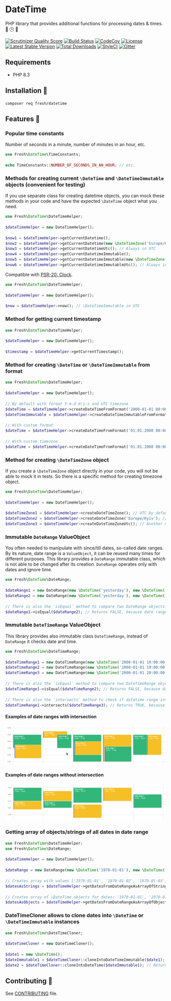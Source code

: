 # DateTime

PHP library that provides additional functions for processing dates & times. 🐘 🕒 📅

[![Scrutinizer Quality Score](https://img.shields.io/scrutinizer/g/fre5h/datetime-php.svg?style=flat-square)](https://scrutinizer-ci.com/g/fre5h/datetime-php/)
[![Build Status](https://img.shields.io/github/actions/workflow/status/fre5h/datetime-php/ci.yaml?branch=main&style=flat-square)](https://github.com/fre5h/datetime-php/actions?query=workflow%3ACI+branch%3Amain+)
[![CodeCov](https://img.shields.io/codecov/c/github/fre5h/datetime-php.svg?style=flat-square)](https://codecov.io/github/fre5h/datetime-php)
[![License](https://img.shields.io/packagist/l/fresh/datetime.svg?style=flat-square)](https://packagist.org/packages/fresh/datetime)
[![Latest Stable Version](https://img.shields.io/packagist/v/fresh/datetime.svg?style=flat-square)](https://packagist.org/packages/fresh/datetime)
[![Total Downloads](https://img.shields.io/packagist/dt/fresh/datetime.svg?style=flat-square)](https://packagist.org/packages/fresh/datetime)
[![StyleCI](https://styleci.io/repos/190854938/shield?style=flat-square)](https://styleci.io/repos/190854938)
[![Gitter](https://img.shields.io/badge/gitter-join%20chat-brightgreen.svg?style=flat-square)](https://gitter.im/fre5h/datetime-php)

## Requirements

* PHP 8.3

## Installation 🌱

```composer req fresh/datetime```

## Features 🎁

### Popular time constants

Number of seconds in a minute, number of minutes in an hour, etc.

```php
use Fresh\DateTime\TimeConstants;

echo TimeConstants::NUMBER_OF_SECONDS_IN_AN_HOUR; // etc.
```

### Methods for creating current `\DateTime` and `\DateTimeImmutable` objects (convenient for testing)

If you use separate class for creating datetime objects, you can mock these methods in your code and have the expected `\DateTime` object what you need.

```php
use Fresh\DateTime\DateTimeHelper;

$dateTimeHelper = new DateTimeHelper();

$now1 = $dateTimeHelper->getCurrentDatetime();
$now2 = $dateTimeHelper->getCurrentDatetime(new \DateTimeZone('Europe/Kyiv')); // Or with custom timezone
$now3 = $dateTimeHelper->getCurrentDatetimeUtc(); // Always in UTC
$now4 = $dateTimeHelper->getCurrentDatetimeImmutable();
$now5 = $dateTimeHelper->getCurrentDatetimeImmutable(new \DateTimeZone('Europe/Kyiv')); // Or with custom timezone
$now6 = $dateTimeHelper->getCurrentDatetimeImmutableUtc(); // Always in UTC
```

Compatible with [PSR-20: Clock](https://www.php-fig.org/psr/psr-20/).

```php
use Fresh\DateTime\DateTimeHelper;

$dateTimeHelper = new DateTimeHelper();

$now = $dateTimeHelper->now(); // \DateTimeImmutable in UTC
```

### Method for getting current timestamp

```php
use Fresh\DateTime\DateTimeHelper;

$dateTimeHelper = new DateTimeHelper();

$timestamp = $dateTimeHelper->getCurrentTimestamp();

```

### Method for creating `\DateTime` or `\DateTimeImmutable` from format

```php
use Fresh\DateTime\DateTimeHelper;

$dateTimeHelper = new DateTimeHelper();

// By default with format Y-m-d H:i:s and UTC timezone
$dateTime = $dateTimeHelper->createDateTimeFromFormat('2000-01-01 00:00:00');
$dateTimeImmutable = $dateTimeHelper->createDateTimeImmutableFromFormat('2000-01-01 00:00:00');

// With custom format
$dateTime = $dateTimeHelper->createDateTimeFromFormat('01.01.2000 00:00:00', 'd.m.Y H:i:s');

// With custom timezone
$dateTime = $dateTimeHelper->createDateTimeFromFormat('01.01.2000 00:00:00', 'd.m.Y H:i:s', new \DateTimeZone('Europe/Kyiv'));
```

### Method for creating `\DateTimeZone` object

If you create a `\DateTimeZone` object directly in your code, you will not be able to mock it in tests.
So there is a specific method for creating timezone object.

```php
use Fresh\DateTime\DateTimeHelper;

$dateTimeHelper = new DateTimeHelper();

$dateTimeZone1 = $dateTimeHelper->createDateTimeZone(); // UTC by default
$dateTimeZone2 = $dateTimeHelper->createDateTimeZone('Europe/Kyiv'); // Or with custom timezone
$dateTimeZone3 = $dateTimeHelper->createDateTimeZoneUtc(); // Another method to get UTC timezone
```

### Immutable `DateRange` ValueObject

You often needed to manipulate with since/till dates, so-called date ranges.
By its nature, date range is a `ValueObject`, it can be reused many times for different purposes.
This library provides a `DateRange` immutable class, which is not able to be changed after its creation.
`DateRange` operates only with dates and ignore time.

```php
use Fresh\DateTime\DateRange;

$dateRange1 = new DateRange(new \DateTime('yesterday'), new \DateTime('tomorrow'));
$dateRange2 = new DateRange(new \DateTime('yesterday'), new \DateTime('tomorrow', new \DateTimeZone('Europe/Kyiv')));

// There is also the `isEqual` method to compare two DateRange objects.
$dateRange1->isEqual($dateRange2); // Returns FALSE, because date ranges have different timezones
```

### Immutable `DateTimeRange` ValueObject

This library provides  also immutable class `DateTimeRange`, instead of `DateRange` it checks date and time.

```php
use Fresh\DateTime\DateTimeRange;

$dateTimeRange1 = new DateTimeRange(new \DateTime('2000-01-01 19:00:00'), new \DateTime('2000-01-01 21:00:00'));
$dateTimeRange2 = new DateTimeRange(new \DateTime('2000-01-01 19:00:00'), new \DateTime('2000-01-01 21:00:00', new \DateTimeZone('Europe/Kyiv')));
$dateTimeRange3 = new DateTimeRange(new \DateTime('2000-01-01 20:00:00'), new \DateTime('2000-01-01 22:00:00'));

// There is also the `isEqual` method to compare two DateTimeRange objects.
$dateTimeRange1->isEqual($dateTimeRange2); // Returns FALSE, because datetime ranges have different timezones

// There is also the `intersects` method to check if datetime range intersected each other.
$dateTimeRange1->intersects($dateTimeRange3); // Returns TRUE, because datetime ranges are intersected
```

#### Examples of date ranges with intersection

![Example of intersection](docs/images/intersect.png "Example of intersection")

#### Examples of date ranges without intersection

![Example of no intersection](docs/images/does_not_intersect.png "Example of no intersection")

### Getting array of objects/strings of all dates in date range

```php
use Fresh\DateTime\DateTimeHelper;
use Fresh\DateTime\DateRange;

$dateTimeHelper = new DateTimeHelper();

$dateRange = new DateRange(new \DateTime('1970-01-01'), new \DateTime('1970-01-03'));

// Creates array with values ['1970-01-01', '1970-01-02', '1970-01-03']
$datesAsStrings = $dateTimeHelper->getDatesFromDateRangeAsArrayOfStrings($dateRange);

// Creates array of \DateTime objects for dates: '1970-01-01', '1970-01-02', '1970-01-03'
$datesAsObjects = $dateTimeHelper->getDatesFromDateRangeAsArrayOfObjects($dateRange);
```

### DateTimeCloner allows to clone dates into `\DateTime` or `\DateTimeImmutable` instances

```php
use Fresh\DateTime\DateTimeCloner;

$dateTimeCloner = new DateTimeCloner();

$date1 = new \DateTime();
$dateImmutable1 = $dateTimeCloner::cloneIntoDateTimeImmutable($date1); // Returns \DateTimeImmutable object
$date2 = $dateTimeCloner::cloneIntoDateTime($dateImmutable1); // Returns \DateTime object
```

## Contributing 🤝

See [CONTRIBUTING](https://github.com/fre5h/datetime-php/blob/master/.github/CONTRIBUTING.md) file.
